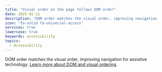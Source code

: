 ```yaml
---
title: "Visual order on the page follows DOM order"
date: 2025-02-11
description: "DOM order matches the visual order, improving navigation for assistive technology. "
icon: "fa-solid fa-universal-access"
services: true
lowercase: true
keywords: accessibility
topics:
  - Accessibility
---
```


DOM order matches the visual order, improving navigation for assistive technology. [Learn more about DOM and visual ordering](https://developer.chrome.com/docs/lighthouse/accessibility/visual-order-follows-dom/).